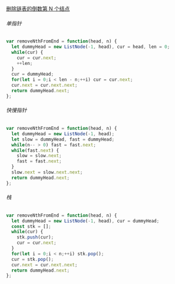 [删除链表的倒数第 N 个结点](https://leetcode.cn/problems/remove-nth-node-from-end-of-list/description/?envType=study-plan-v2&envId=top-100-liked)

###### 单指针

```javascript
var removeNthFromEnd = function(head, n) {
  let dummyHead = new ListNode(-1, head), cur = head, len = 0;
  while(cur) {
    cur = cur.next;
    ++len;
  }
  cur = dummyHead;
  for(let i = 0;i < len - n;++i) cur = cur.next;
  cur.next = cur.next.next;
  return dummyHead.next;
};
```

###### 快慢指针

```JavaScript
var removeNthFromEnd = function(head, n) {
  let dummyHead = new ListNode(-1, head);
  let slow = dummyHead, fast = dummyHead;
  while(n-- > 0) fast = fast.next;
  while(fast.next) {
    slow = slow.next;
    fast = fast.next;
  }
  slow.next = slow.next.next;
  return dummyHead.next;
};
```

###### 栈

```JavaScript
var removeNthFromEnd = function(head, n) {
  let dummyHead = new ListNode(-1, head), cur = dummyHead;
  const stk = [];
  while(cur) {
    stk.push(cur);
    cur = cur.next;
  }
  for(let i = 0;i < n;++i) stk.pop();
  cur = stk.pop();
  cur.next = cur.next.next;
  return dummyHead.next;
};
```